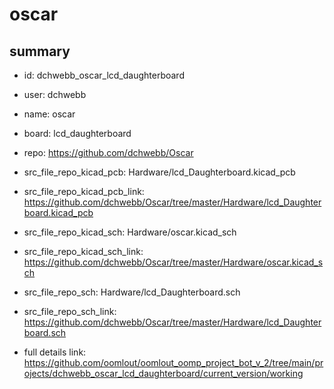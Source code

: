# oscar
 
## summary 
* id: dchwebb_oscar_lcd_daughterboard
* user: dchwebb
* name: oscar
* board: lcd_daughterboard
* repo: https://github.com/dchwebb/Oscar
* src_file_repo_kicad_pcb: Hardware/lcd_Daughterboard.kicad_pcb
* src_file_repo_kicad_pcb_link: https://github.com/dchwebb/Oscar/tree/master/Hardware/lcd_Daughterboard.kicad_pcb
* src_file_repo_kicad_sch: Hardware/oscar.kicad_sch
* src_file_repo_kicad_sch_link: https://github.com/dchwebb/Oscar/tree/master/Hardware/oscar.kicad_sch

* src_file_repo_sch: Hardware/lcd_Daughterboard.sch
* src_file_repo_sch_link: https://github.com/dchwebb/Oscar/tree/master/Hardware/lcd_Daughterboard.sch
* full details link: https://github.com/oomlout/oomlout_oomp_project_bot_v_2/tree/main/projects/dchwebb_oscar_lcd_daughterboard/current_version/working  






